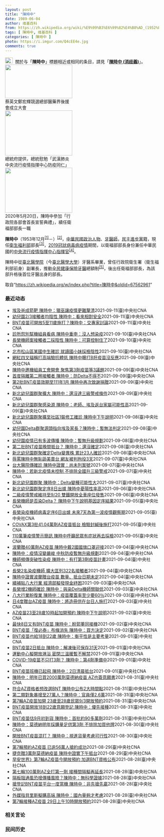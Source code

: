 ```yaml
---
layout: post
title: "陳時中"
date: 1989-06-04
author: 维基百科
from: https://zh.wikipedia.org/wiki/%E9%99%B3%E6%99%82%E4%B8%AD_(1952%E5%B9%B4)
tags: [ 陳時中, 维基百科 ]
categories: [ 陳時中 ]
photo: https://i.imgur.com/Q4cEE4e.jpg
comments: true
---
```

<div class="mw-parser-output"><div id="noteTA-54dafe5e" class="noteTA"><div class="noteTA-group"><div data-noteta-group-source="module" data-noteta-group="Medicine"></div></div></div>
<div role="note" class="hatnote navigation-not-searchable"><a href="/wiki/Wikipedia:%E6%B6%88%E6%AD%A7%E4%B9%89" title="Wikipedia:消歧义"><img alt="Disambig gray.svg" src="//upload.wikimedia.org/wikipedia/commons/thumb/5/5f/Disambig_gray.svg/25px-Disambig_gray.svg.png" decoding="async" width="25" height="19" srcset="//upload.wikimedia.org/wikipedia/commons/thumb/5/5f/Disambig_gray.svg/38px-Disambig_gray.svg.png 1.5x, //upload.wikimedia.org/wikipedia/commons/thumb/5/5f/Disambig_gray.svg/50px-Disambig_gray.svg.png 2x" data-file-width="220" data-file-height="168"></a><style data-mw-deduplicate="TemplateStyles:r67269465">.mw-parser-output .ifmobile>.mobile:nth-child(2n){display:none}</style><span class="ifmobile"><span class="nomobile">&nbsp;&nbsp;</span><span class="mobile"></span></span>關於与「<b>陳時中</b>」標題相近或相同的条目，請見「<b><a href="/wiki/%E9%99%B3%E6%99%82%E4%B8%AD_(%E6%B6%88%E6%AD%A7%E7%BE%A9)" class="mw-disambig" title="陳時中 (消歧義)">陳時中 (消歧義)</a></b>」。</div>

<div class="thumb tright"><div class="thumbinner" style="width:222px;"><a href="/wiki/File:%E9%84%AD%E5%AE%8F%E8%BC%9D%E8%88%87%E9%86%AB%E6%94%BF%E4%BA%BA%E5%A3%AB%E5%90%88%E7%85%A7.jpg" class="image"><img alt="" src="//upload.wikimedia.org/wikipedia/commons/thumb/e/e0/%E9%84%AD%E5%AE%8F%E8%BC%9D%E8%88%87%E9%86%AB%E6%94%BF%E4%BA%BA%E5%A3%AB%E5%90%88%E7%85%A7.jpg/220px-%E9%84%AD%E5%AE%8F%E8%BC%9D%E8%88%87%E9%86%AB%E6%94%BF%E4%BA%BA%E5%A3%AB%E5%90%88%E7%85%A7.jpg" decoding="async" width="220" height="110" class="thumbimage" srcset="//upload.wikimedia.org/wikipedia/commons/thumb/e/e0/%E9%84%AD%E5%AE%8F%E8%BC%9D%E8%88%87%E9%86%AB%E6%94%BF%E4%BA%BA%E5%A3%AB%E5%90%88%E7%85%A7.jpg/330px-%E9%84%AD%E5%AE%8F%E8%BC%9D%E8%88%87%E9%86%AB%E6%94%BF%E4%BA%BA%E5%A3%AB%E5%90%88%E7%85%A7.jpg 1.5x, //upload.wikimedia.org/wikipedia/commons/thumb/e/e0/%E9%84%AD%E5%AE%8F%E8%BC%9D%E8%88%87%E9%86%AB%E6%94%BF%E4%BA%BA%E5%A3%AB%E5%90%88%E7%85%A7.jpg/440px-%E9%84%AD%E5%AE%8F%E8%BC%9D%E8%88%87%E9%86%AB%E6%94%BF%E4%BA%BA%E5%A3%AB%E5%90%88%E7%85%A7.jpg 2x" data-file-width="4160" data-file-height="2080"></a>  <div class="thumbcaption"><div class="magnify"><a href="/wiki/File:%E9%84%AD%E5%AE%8F%E8%BC%9D%E8%88%87%E9%86%AB%E6%94%BF%E4%BA%BA%E5%A3%AB%E5%90%88%E7%85%A7.jpg" class="internal" title="放大"></a></div>蔡英文鄭宏輝競選總部醫藥界後援會成立大會</div></div></div>
<div class="thumb tright"><div class="thumbinner" style="width:222px;"><a href="/wiki/File:02.07_%E7%B8%BD%E7%B5%B1%E6%85%B0%E5%8B%89%E3%80%8C%E5%9A%B4%E9%87%8D%E7%89%B9%E6%AE%8A%E5%82%B3%E6%9F%93%E6%80%A7%E8%82%BA%E7%82%8E%E4%B8%AD%E5%A4%AE%E6%B5%81%E8%A1%8C%E7%96%AB%E6%83%85%E6%8C%87%E6%8F%AE%E4%B8%AD%E5%BF%83%E9%98%B2%E7%96%AB%E5%90%8C%E4%BB%81%E3%80%8D_(49500116692).jpg" class="image"><img alt="" src="//upload.wikimedia.org/wikipedia/commons/thumb/9/95/02.07_%E7%B8%BD%E7%B5%B1%E6%85%B0%E5%8B%89%E3%80%8C%E5%9A%B4%E9%87%8D%E7%89%B9%E6%AE%8A%E5%82%B3%E6%9F%93%E6%80%A7%E8%82%BA%E7%82%8E%E4%B8%AD%E5%A4%AE%E6%B5%81%E8%A1%8C%E7%96%AB%E6%83%85%E6%8C%87%E6%8F%AE%E4%B8%AD%E5%BF%83%E9%98%B2%E7%96%AB%E5%90%8C%E4%BB%81%E3%80%8D_%2849500116692%29.jpg/220px-02.07_%E7%B8%BD%E7%B5%B1%E6%85%B0%E5%8B%89%E3%80%8C%E5%9A%B4%E9%87%8D%E7%89%B9%E6%AE%8A%E5%82%B3%E6%9F%93%E6%80%A7%E8%82%BA%E7%82%8E%E4%B8%AD%E5%A4%AE%E6%B5%81%E8%A1%8C%E7%96%AB%E6%83%85%E6%8C%87%E6%8F%AE%E4%B8%AD%E5%BF%83%E9%98%B2%E7%96%AB%E5%90%8C%E4%BB%81%E3%80%8D_%2849500116692%29.jpg" decoding="async" width="220" height="147" class="thumbimage" srcset="//upload.wikimedia.org/wikipedia/commons/thumb/9/95/02.07_%E7%B8%BD%E7%B5%B1%E6%85%B0%E5%8B%89%E3%80%8C%E5%9A%B4%E9%87%8D%E7%89%B9%E6%AE%8A%E5%82%B3%E6%9F%93%E6%80%A7%E8%82%BA%E7%82%8E%E4%B8%AD%E5%A4%AE%E6%B5%81%E8%A1%8C%E7%96%AB%E6%83%85%E6%8C%87%E6%8F%AE%E4%B8%AD%E5%BF%83%E9%98%B2%E7%96%AB%E5%90%8C%E4%BB%81%E3%80%8D_%2849500116692%29.jpg/330px-02.07_%E7%B8%BD%E7%B5%B1%E6%85%B0%E5%8B%89%E3%80%8C%E5%9A%B4%E9%87%8D%E7%89%B9%E6%AE%8A%E5%82%B3%E6%9F%93%E6%80%A7%E8%82%BA%E7%82%8E%E4%B8%AD%E5%A4%AE%E6%B5%81%E8%A1%8C%E7%96%AB%E6%83%85%E6%8C%87%E6%8F%AE%E4%B8%AD%E5%BF%83%E9%98%B2%E7%96%AB%E5%90%8C%E4%BB%81%E3%80%8D_%2849500116692%29.jpg 1.5x, //upload.wikimedia.org/wikipedia/commons/thumb/9/95/02.07_%E7%B8%BD%E7%B5%B1%E6%85%B0%E5%8B%89%E3%80%8C%E5%9A%B4%E9%87%8D%E7%89%B9%E6%AE%8A%E5%82%B3%E6%9F%93%E6%80%A7%E8%82%BA%E7%82%8E%E4%B8%AD%E5%A4%AE%E6%B5%81%E8%A1%8C%E7%96%AB%E6%83%85%E6%8C%87%E6%8F%AE%E4%B8%AD%E5%BF%83%E9%98%B2%E7%96%AB%E5%90%8C%E4%BB%81%E3%80%8D_%2849500116692%29.jpg/440px-02.07_%E7%B8%BD%E7%B5%B1%E6%85%B0%E5%8B%89%E3%80%8C%E5%9A%B4%E9%87%8D%E7%89%B9%E6%AE%8A%E5%82%B3%E6%9F%93%E6%80%A7%E8%82%BA%E7%82%8E%E4%B8%AD%E5%A4%AE%E6%B5%81%E8%A1%8C%E7%96%AB%E6%83%85%E6%8C%87%E6%8F%AE%E4%B8%AD%E5%BF%83%E9%98%B2%E7%96%AB%E5%90%8C%E4%BB%81%E3%80%8D_%2849500116692%29.jpg 2x" data-file-width="2048" data-file-height="1365"></a>  <div class="thumbcaption"><div class="magnify"><a href="/wiki/File:02.07_%E7%B8%BD%E7%B5%B1%E6%85%B0%E5%8B%89%E3%80%8C%E5%9A%B4%E9%87%8D%E7%89%B9%E6%AE%8A%E5%82%B3%E6%9F%93%E6%80%A7%E8%82%BA%E7%82%8E%E4%B8%AD%E5%A4%AE%E6%B5%81%E8%A1%8C%E7%96%AB%E6%83%85%E6%8C%87%E6%8F%AE%E4%B8%AD%E5%BF%83%E9%98%B2%E7%96%AB%E5%90%8C%E4%BB%81%E3%80%8D_(49500116692).jpg" class="internal" title="放大"></a></div>總統府提供，總統慰勉「武漢肺炎中央流行疫情指揮中心防疫同仁」</div></div></div>
<div class="thumb tright"><div class="thumbinner" style="width:222px;"><a href="/wiki/File:05.20_%E7%B8%BD%E7%B5%B1%E4%B8%BB%E6%8C%81%E3%80%8C%E8%A1%8C%E6%94%BF%E9%99%A2%E5%89%AF%E9%99%A2%E9%95%B7%E6%9A%A8%E5%90%84%E9%83%A8%E6%9C%83%E9%A6%96%E9%95%B7%E5%AE%A3%E8%AA%93%E5%85%B8%E7%A6%AE%E3%80%8D-%E9%99%B3%E6%99%82%E4%B8%AD.jpg" class="image"><img alt="" src="//upload.wikimedia.org/wikipedia/commons/thumb/a/aa/05.20_%E7%B8%BD%E7%B5%B1%E4%B8%BB%E6%8C%81%E3%80%8C%E8%A1%8C%E6%94%BF%E9%99%A2%E5%89%AF%E9%99%A2%E9%95%B7%E6%9A%A8%E5%90%84%E9%83%A8%E6%9C%83%E9%A6%96%E9%95%B7%E5%AE%A3%E8%AA%93%E5%85%B8%E7%A6%AE%E3%80%8D-%E9%99%B3%E6%99%82%E4%B8%AD.jpg/220px-05.20_%E7%B8%BD%E7%B5%B1%E4%B8%BB%E6%8C%81%E3%80%8C%E8%A1%8C%E6%94%BF%E9%99%A2%E5%89%AF%E9%99%A2%E9%95%B7%E6%9A%A8%E5%90%84%E9%83%A8%E6%9C%83%E9%A6%96%E9%95%B7%E5%AE%A3%E8%AA%93%E5%85%B8%E7%A6%AE%E3%80%8D-%E9%99%B3%E6%99%82%E4%B8%AD.jpg" decoding="async" width="220" height="147" class="thumbimage" srcset="//upload.wikimedia.org/wikipedia/commons/thumb/a/aa/05.20_%E7%B8%BD%E7%B5%B1%E4%B8%BB%E6%8C%81%E3%80%8C%E8%A1%8C%E6%94%BF%E9%99%A2%E5%89%AF%E9%99%A2%E9%95%B7%E6%9A%A8%E5%90%84%E9%83%A8%E6%9C%83%E9%A6%96%E9%95%B7%E5%AE%A3%E8%AA%93%E5%85%B8%E7%A6%AE%E3%80%8D-%E9%99%B3%E6%99%82%E4%B8%AD.jpg/330px-05.20_%E7%B8%BD%E7%B5%B1%E4%B8%BB%E6%8C%81%E3%80%8C%E8%A1%8C%E6%94%BF%E9%99%A2%E5%89%AF%E9%99%A2%E9%95%B7%E6%9A%A8%E5%90%84%E9%83%A8%E6%9C%83%E9%A6%96%E9%95%B7%E5%AE%A3%E8%AA%93%E5%85%B8%E7%A6%AE%E3%80%8D-%E9%99%B3%E6%99%82%E4%B8%AD.jpg 1.5x, //upload.wikimedia.org/wikipedia/commons/thumb/a/aa/05.20_%E7%B8%BD%E7%B5%B1%E4%B8%BB%E6%8C%81%E3%80%8C%E8%A1%8C%E6%94%BF%E9%99%A2%E5%89%AF%E9%99%A2%E9%95%B7%E6%9A%A8%E5%90%84%E9%83%A8%E6%9C%83%E9%A6%96%E9%95%B7%E5%AE%A3%E8%AA%93%E5%85%B8%E7%A6%AE%E3%80%8D-%E9%99%B3%E6%99%82%E4%B8%AD.jpg/440px-05.20_%E7%B8%BD%E7%B5%B1%E4%B8%BB%E6%8C%81%E3%80%8C%E8%A1%8C%E6%94%BF%E9%99%A2%E5%89%AF%E9%99%A2%E9%95%B7%E6%9A%A8%E5%90%84%E9%83%A8%E6%9C%83%E9%A6%96%E9%95%B7%E5%AE%A3%E8%AA%93%E5%85%B8%E7%A6%AE%E3%80%8D-%E9%99%B3%E6%99%82%E4%B8%AD.jpg 2x" data-file-width="2508" data-file-height="1672"></a>  <div class="thumbcaption"><div class="magnify"><a href="/wiki/File:05.20_%E7%B8%BD%E7%B5%B1%E4%B8%BB%E6%8C%81%E3%80%8C%E8%A1%8C%E6%94%BF%E9%99%A2%E5%89%AF%E9%99%A2%E9%95%B7%E6%9A%A8%E5%90%84%E9%83%A8%E6%9C%83%E9%A6%96%E9%95%B7%E5%AE%A3%E8%AA%93%E5%85%B8%E7%A6%AE%E3%80%8D-%E9%99%B3%E6%99%82%E4%B8%AD.jpg" class="internal" title="放大"></a></div>2020年5月20日，陳時中參加「行政院各部會首長宣誓典禮」，續任衛福部部長一職</div></div></div>
<p><b>陳時中</b>（1953年12月<sup id="cite_ref-1" class="reference"><a href="#cite_note-1">[1]</a></sup><span class="useeditintro" title="Template:BLP editintro">－</span>）<sup id="cite_ref-2" class="reference"><a href="#cite_note-2">[2]</a></sup>，<a href="/wiki/%E4%B8%AD%E8%8F%AF%E6%B0%91%E5%9C%8B" title="中華民國">中華民國</a><a href="/wiki/%E6%94%BF%E6%B2%BB%E4%BA%BA%E7%89%A9" title="政治人物">政治人物</a>、<a href="/wiki/%E7%89%99%E9%86%AB%E5%B8%AB" class="mw-redirect" title="牙醫師">牙醫師</a>，<a href="/wiki/%E6%B0%91%E4%B8%BB%E9%80%B2%E6%AD%A5%E9%BB%A8" title="民主進步黨">民主進步黨</a>籍，現任<a href="/wiki/%E4%B8%AD%E8%8F%AF%E6%B0%91%E5%9C%8B%E8%A1%9B%E7%94%9F%E7%A6%8F%E5%88%A9%E9%83%A8" title="中華民國衛生福利部">衛生福利部</a>部長<sup id="cite_ref-3" class="reference"><a href="#cite_note-3">[3]</a></sup>，<a href="/wiki/2019%E5%86%A0%E7%8B%80%E7%97%85%E6%AF%92%E7%97%85%E8%87%BA%E7%81%A3%E7%96%AB%E6%83%85" title="2019冠狀病毒病臺灣疫情">2019冠狀病毒病疫情</a>期間，以衛福部部長身份兼任中華民國的<a href="/wiki/%E5%9C%8B%E5%AE%B6%E8%A1%9B%E7%94%9F%E6%8C%87%E6%8F%AE%E4%B8%AD%E5%BF%83%E4%B8%AD%E5%A4%AE%E6%B5%81%E8%A1%8C%E7%96%AB%E6%83%85%E6%8C%87%E6%8F%AE%E4%B8%AD%E5%BF%83" title="國家衛生指揮中心中央流行疫情指揮中心">中央流行疫情指揮中心</a><a href="/wiki/%E6%8C%87%E6%8F%AE%E5%AE%98" title="指揮官">指揮官</a><sup id="cite_ref-4" class="reference"><a href="#cite_note-4">[4]</a></sup>。
</p><p>陳時中從<a href="/wiki/%E8%87%BA%E5%8C%97%E9%86%AB%E5%AD%B8%E9%99%A2" class="mw-redirect" title="臺北醫學院">臺北醫學院</a>（今<a href="/wiki/%E8%87%BA%E5%8C%97%E9%86%AB%E5%AD%B8%E5%A4%A7%E5%AD%B8" title="臺北醫學大學">臺北醫學大學</a>）牙醫系畢業，曾任行政院衛生署（衛生福利部前身）副署長，推動<a href="/wiki/%E5%85%A8%E6%B0%91%E5%81%A5%E5%BA%B7%E4%BF%9D%E9%9A%AA" title="全民健康保險">全民健康保險</a><a href="/wiki/%E7%89%99%E9%86%AB" title="牙醫">牙醫</a>總額制<sup id="cite_ref-5" class="reference"><a href="#cite_note-5">[5]</a></sup>，後出任衛福部部長，為該部升格後首位牙醫出身的部長。
</p>
</div><noscript><img src="//zh.wikipedia.org/wiki/Special:CentralAutoLogin/start?type=1x1" alt="" title="" width="1" height="1" style="border: none; position: absolute;"></noscript>
<div class="printfooter">取自“<a dir="ltr" href="https://zh.wikipedia.org/w/index.php?title=陳時中&amp;oldid=67562961">https://zh.wikipedia.org/w/index.php?title=陳時中&amp;oldid=67562961</a>”</div><div id="recent-news"><h3>最近动态</h3><ul><li><a href="https://nodebe4.github.io/waimei/2021-09-11/%E5%9F%83%E5%8F%8A%E7%88%B8%E6%88%90%E7%AE%AD%E9%9D%B6-%E9%99%B3%E6%99%82%E4%B8%AD-%E7%8D%B5%E5%B7%AB%E8%AE%93%E7%96%AB%E6%83%85%E6%9B%B4%E9%9B%A3%E9%87%90%E6%B8%85" title="埃及爸成箭靶 陳時中：獵巫讓疫情更難釐清—— （中央社記者陳婕翎、張茗喧台北11日電）新北幼兒園群聚延燒，埃及爸被外界質疑為感染源成箭靶，其妻子出面抗議是欲加之罪、何患無辭，指揮中心指揮官陳時中...">埃及爸成箭靶  陳時中：獵巫讓疫情更難釐清</a><time>2021-09-11</time><a class="tag">(臺)中央社CNA</a></li>
<li><a href="https://nodebe4.github.io/waimei/2021-09-11/%E5%B9%BC%E5%85%92%E5%9C%922-3%E6%8E%A5%E8%A7%B8%E8%80%85%E5%9D%87%E9%99%B0%E6%80%A7-%E9%99%B3%E6%99%82%E4%B8%AD-%E7%9C%8B%E4%BE%86%E7%9B%B8%E5%B0%8D%E5%AE%89%E5%85%A8" title="幼兒園2/3接觸者均陰性 陳時中：看來相對安全—— （中央社記者張茗喧、陳婕翎台北11日電）國內發生COVID-19本土疫情，指揮中心指揮官陳時中今天表示，目前長榮、桃園疫情都告一段落，北市國中...">幼兒園2/3接觸者均陰性 陳時中：看來相對安全</a><time>2021-09-11</time><a class="tag">(臺)中央社CNA</a></li>
<li><a href="https://nodebe4.github.io/waimei/2021-09-11/BNT%E7%96%AB%E8%8B%97%E5%8F%AF%E9%96%8B%E6%94%BE5%E8%87%B311%E6%AD%B2%E6%96%BD%E6%89%93-%E9%99%B3%E6%99%82%E4%B8%AD-%E4%BA%A4%E5%B0%88%E5%AE%B6%E8%A8%8E%E8%AB%96" title="BNT疫苗可開放5至11歲施打？陳時中：交專家討論—— BNT疫苗傳好消息，美國可望最快10月底獲授權開放5至11歲兒童施打，疫情指揮中心指揮官陳時中11日表示，此議題將交專家討論。（圖取自Pi...">BNT疫苗可開放5至11歲施打？陳時中：交專家討論</a><time>2021-09-11</time><a class="tag">(臺)中央社CNA</a></li>
<li><a href="https://nodebe4.github.io/waimei/2021-09-10/%E8%A8%BA%E6%89%80%E6%80%A8%E5%88%A5%E5%B9%AB%E6%A9%9F%E7%B5%84%E5%93%A1%E7%9C%8B%E7%97%85-%E9%99%B3%E6%99%82%E4%B8%AD%E9%87%8D%E7%94%B3-%E6%B2%92%E4%BA%BA%E6%83%B3%E6%9F%93%E7%96%AB" title="診所怨別幫機組員看病 陳時中重申：沒人想染疫—— （中央社記者張茗喧、陳婕翎台北10日電）有診所不滿替染疫機師看病後被要求停診，呼籲其他診所別幫機組員看病。指揮中心指揮官陳時中今天直言，這是不對...">診所怨別幫機組員看病 陳時中重申：沒人想染疫</a><time>2021-09-10</time><a class="tag">(臺)中央社CNA</a></li>
<li><a href="https://nodebe4.github.io/waimei/2021-09-10/%E9%95%B7%E6%A6%AE%E6%A9%9F%E5%B8%AB%E6%A1%88%E6%8E%A5%E8%A7%B8%E8%80%85%E4%BA%8C%E6%8E%A1%E9%99%B0%E6%80%A7-%E9%99%B3%E6%99%82%E4%B8%AD-%E5%8F%AF%E7%AE%97%E6%8E%A7%E5%88%B6%E4%BD%8F%E4%BA%86" title="長榮機師案接觸者二採陰性 陳時中：可算控制住了—— 長榮機師COVID-19群聚案，確認感染最早在印度發現的Delta變異株，2名長榮機師（案16119、16120）的197名密切接觸者第二次採...">長榮機師案接觸者二採陰性 陳時中：可算控制住了</a><time>2021-09-10</time><a class="tag">(臺)中央社CNA</a></li>
<li><a href="https://nodebe4.github.io/waimei/2021-09-10/%E5%8C%97%E5%B8%82%E6%9D%BE%E5%B1%B1%E5%8D%80%E6%9F%90%E5%9C%8B%E4%B8%AD%E7%94%9F%E7%A2%BA%E8%A8%BA-%E5%B0%B1%E8%AE%80%E5%9C%8B%E5%B0%8F%E5%A6%B9%E6%8E%A1%E6%AA%A2%E9%99%B0%E6%80%A7" title="北市松山區某國中生確診 就讀國小妹採檢陰性—— （中央社記者陳婕翎、張茗喧台北10日電）台北市松山區某國民中學生確診COVID-19（2019冠狀病毒疾病），中央流行疫情指揮中心指揮官陳時中今天...">北市松山區某國中生確診 就讀國小妹採檢陰性</a><time>2021-09-10</time><a class="tag">(臺)中央社CNA</a></li>
<li><a href="https://nodebe4.github.io/waimei/2021-09-09/%E7%B6%B2%E7%B4%85%E5%9B%9B%E5%8F%89%E8%B2%93%E7%A8%B1%E6%89%93%E9%AB%98%E7%AB%AF%E9%A9%97%E6%8A%97%E9%AB%94%E4%BD%8E-%E9%99%B3%E6%99%82%E4%B8%AD%E6%9B%9D%E6%89%93B%E8%82%9D%E7%96%AB%E8%8B%97%E6%B2%92%E5%8F%8D%E6%87%89" title="網紅四叉貓稱打高端驗抗體低 陳時中曝打B肝疫苗沒反應—— （中央社記者張茗喧、余曉涵台北9日電）網紅「四叉貓」自稱接種1劑高端疫苗後去驗抗體，但數值偏低。指揮中心指揮官陳時中今天表示，每個人打疫...">網紅四叉貓稱打高端驗抗體低 陳時中曝打B肝疫苗沒反應</a><time>2021-09-09</time><a class="tag">(臺)中央社CNA</a></li>
<li><a href="https://nodebe4.github.io/waimei/2021-09-09/%E9%99%B3%E6%99%82%E4%B8%AD%E9%82%80%E6%A9%9F%E7%B5%84%E5%93%A1%E5%B7%A5%E6%9C%83%E9%96%8B%E6%9C%83-%E8%81%9A%E7%84%A6%E7%AC%AC3%E5%8A%91%E7%96%AB%E8%8B%97%E7%AD%893%E8%AD%B0%E9%A1%8C" title="陳時中邀機組員工會開會 聚焦第3劑疫苗等3議題—— 指揮中心9日邀集機組員工會開會，會後宣布將宣導醫療人員不可無故拒絕機組員就醫、規劃優先接種第3劑疫苗並補助採購防護裝備。圖為機組員登機查驗手續...">陳時中邀機組員工會開會  聚焦第3劑疫苗等3議題</a><time>2021-09-09</time><a class="tag">(臺)中央社CNA</a></li>
<li><a href="https://nodebe4.github.io/waimei/2021-09-09/%E9%A6%96%E5%BA%A6%E9%9A%94%E9%9B%A2%E7%AC%AC%E4%BA%8C%E5%9C%88%E6%8E%A5%E8%A7%B8%E8%80%85-%E9%99%B3%E6%99%82%E4%B8%AD-%E9%98%B2Delta%E4%B8%8D%E5%BE%97%E4%B8%8D" title="首度隔離第二圈接觸者 陳時中：防Delta不得不—— （中央社記者張茗喧、余曉涵台北9日電）新北幼兒園群聚疫情延燒，指揮中心首度將「接觸者的接觸者」都隔離起來，指揮官陳時中今天坦言，這樣做社會成...">首度隔離第二圈接觸者 陳時中：防Delta不得不</a><time>2021-09-09</time><a class="tag">(臺)中央社CNA</a></li>
<li><a href="https://nodebe4.github.io/waimei/2021-09-09/%E7%AC%AC2%E6%89%B9BNT%E7%96%AB%E8%8B%97%E6%95%88%E6%9C%9F%E8%87%B3111%E5%B9%B41%E6%9C%88-%E9%99%B3%E6%99%82%E4%B8%AD%E5%86%8D%E6%AC%A1%E8%87%B4%E8%AC%9D%E6%8D%90%E8%B4%88" title="第2批BNT疫苗效期至111年1月 陳時中再次致謝捐贈—— 第2批約91萬劑BNT疫苗9日上午運抵桃園國際機場，在貨艙進行消毒、靜置10分鐘作業後，由地勤人員將放置於前貨艙的3盤疫苗盤卸下完成通...">第2批BNT疫苗效期至111年1月 陳時中再次致謝捐贈</a><time>2021-09-09</time><a class="tag">(臺)中央社CNA</a></li>
<li><a href="https://nodebe4.github.io/waimei/2021-09-09/%E6%96%B0%E5%8C%97%E5%B9%BC%E5%85%92%E5%9C%92%E7%BE%A4%E8%81%9A%E6%93%B4%E5%A4%A7-%E9%99%B3%E6%99%82%E4%B8%AD-%E9%82%84%E6%B2%92%E9%81%94%E4%B8%89%E7%B4%9A%E8%AD%A6%E6%88%92%E6%A2%9D%E4%BB%B6" title="新北幼兒園群聚擴大 陳時中：還沒達三級警戒條件—— 疫情指揮中心指揮官陳時中9日表示，新北疫情雖然還在發展，但沒出現連續大量病例，還沒到達升至三級警戒條件。（指揮中心提供） （中央社記者張茗喧、...">新北幼兒園群聚擴大 陳時中：還沒達三級警戒條件</a><time>2021-09-09</time><a class="tag">(臺)中央社CNA</a></li>
<li><a href="https://nodebe4.github.io/waimei/2021-09-09/%E6%96%B0%E5%8C%97%E5%B9%BC%E5%85%92%E5%9C%92%E7%BE%A4%E8%81%9A%E6%84%9F%E6%9F%93%E6%BA%90-%E9%99%B3%E6%99%82%E4%B8%AD-%E8%80%81%E5%B8%AB-%E5%9F%83%E5%8F%8A%E8%BF%94%E5%8F%B0%E5%AE%B6%E5%B1%AC%E5%8F%AF%E8%83%BD%E6%80%A7%E9%AB%98" title="新北幼兒園群聚感染源 陳時中：老師、埃及返台家屬可能性高—— 新北幼兒園相關群聚感染再擴大，至今累計27例確診。新北市政府9日上午再派環保局清潔人員前往板橋某社區進行消毒作業。中央社記者王騰毅攝...">新北幼兒園群聚感染源 陳時中：老師、埃及返台家屬可能性高</a><time>2021-09-09</time><a class="tag">(臺)中央社CNA</a></li>
<li><a href="https://nodebe4.github.io/waimei/2021-09-08/%E6%96%B0%E5%8C%97%E5%B9%BC%E5%85%92%E5%9C%92%E7%BE%A4%E8%81%9A%E6%93%B4%E8%87%B3%E7%A4%BE%E5%8D%801%E8%A3%9D%E4%BF%AE%E5%B7%A5%E7%A2%BA%E8%A8%BA-%E9%99%B3%E6%99%82%E4%B8%AD%E4%B8%8B%E5%8D%88%E8%AA%AA%E6%98%8E" title="新北幼兒園群聚擴至社區1裝修工確診 陳時中下午說明—— （中央社記者江慧珺台北9日電）新北市某幼兒園Delta群聚疫情擴散至某社區，新北市府安排同社區住戶集中檢疫，今早又宣布1名社區裝修工人確診...">新北幼兒園群聚擴至社區1裝修工確診 陳時中下午說明</a><time>2021-09-08</time><a class="tag">(臺)中央社CNA</a></li>
<li><a href="https://nodebe4.github.io/waimei/2021-09-08/%E5%B9%BC%E5%85%92%E5%9C%92Delta%E7%BE%A4%E8%81%9A%E6%BA%90%E9%A0%AD%E6%8C%87%E5%90%91%E5%9F%83%E5%8F%8A%E5%AE%B6%E9%95%B7-%E9%99%B3%E6%99%82%E4%B8%AD-%E6%9A%AB%E7%84%A1%E6%B3%95%E5%88%A4%E5%AE%9A" title="幼兒園Delta群聚源頭指向埃及家長？陳時中：暫無法判定—— 外界將新北幼兒園群聚案的感染源指向8月初入境的埃及籍爸爸，指揮中心指揮官陳時中8日表示，暫時無法判定。（指揮中心提供） （中央社記者...">幼兒園Delta群聚源頭指向埃及家長？陳時中：暫無法判定</a><time>2021-09-08</time><a class="tag">(臺)中央社CNA</a></li>
<li><a href="https://nodebe4.github.io/waimei/2021-09-08/%E5%B9%BC%E5%85%92%E5%9C%92%E7%96%AB%E6%83%85%E5%B7%B2%E6%9C%89%E5%A4%9A%E6%B3%A2%E5%82%B3%E6%92%AD-%E9%99%B3%E6%99%82%E4%B8%AD-%E6%9A%AB%E7%84%A1%E5%8D%87%E7%B4%9A%E8%A6%8F%E5%8A%83" title="幼兒園疫情已有多波傳播 陳時中：暫無升級規劃—— （中央社記者張茗喧、江慧珺台北8日電）新北幼兒園群聚疫情擴大，且幼兒園疫情恐怕已經歷不只一波傳播，不過指揮官陳時中表示，未來若這波疫情無法控制或...">幼兒園疫情已有多波傳播 陳時中：暫無升級規劃</a><time>2021-09-08</time><a class="tag">(臺)中央社CNA</a></li>
<li><a href="https://nodebe4.github.io/waimei/2021-09-08/%E7%AC%AC%E4%BA%8C%E6%89%B9BNT%E7%96%AB%E8%8B%97%E6%99%9A%E9%96%93%E6%8A%B5%E5%8F%B0-%E9%99%B3%E6%99%82%E4%B8%AD-%E9%82%84%E6%B2%92%E7%A2%BA%E5%AE%9A" title="第二批BNT疫苗晚間抵台？ 陳時中：還沒確定—— 外傳今晚還有批BNT疫苗將抵台，指揮官陳時中8日表示，抵台時間「還沒那麼確定」。（圖取自Pixabay圖庫） （中央社記者張茗喧、江慧珺台北8日...">第二批BNT疫苗晚間抵台？ 陳時中：還沒確定</a><time>2021-09-08</time><a class="tag">(臺)中央社CNA</a></li>
<li><a href="https://nodebe4.github.io/waimei/2021-09-08/%E6%96%B0%E5%8C%97%E5%B9%BC%E5%85%92%E5%9C%92%E7%BE%A4%E8%81%9A%E7%A2%BA%E5%AE%9ADelta%E8%AE%8A%E7%95%B0%E6%A0%AA-%E7%B4%AF%E8%A8%8823%E4%BA%BA%E7%A2%BA%E8%A8%BA" title="新北幼兒園群聚確定Delta變異株 累計23人確診—— 指揮官陳時中8日表示，新北市幼兒園群聚案累計23人確診。（指揮中心提供） （中央社記者張茗喧、江慧珺台北8日電）指揮中心指揮官陳時中今天表...">新北幼兒園群聚確定Delta變異株 累計23人確診</a><time>2021-09-08</time><a class="tag">(臺)中央社CNA</a></li>
<li><a href="https://nodebe4.github.io/waimei/2021-09-07/%E8%BE%B1%E7%BD%B5%E9%99%B3%E6%99%82%E4%B8%AD%E7%84%A1%E6%81%A5%E8%88%94%E7%BE%8E%E8%B3%A3%E5%8F%B0-%E7%B6%B2%E5%8F%8B%E8%A2%AB%E5%88%A4%E6%8B%98%E5%BD%B93%E5%A4%A9" title="辱罵陳時中無恥舔美賣台 網友被判拘役3天—— （中央社記者劉世怡台北8日電）賴姓男子涉在網路貼文指「阿中部長隱瞞疫情，無恥舔美賣台」，衛福部長陳時中提告後，北檢起訴賴男。台北地院今天判賴男拘役3...">辱罵陳時中無恥舔美賣台 網友被判拘役3天</a><time>2021-09-07</time><a class="tag">(臺)中央社CNA</a></li>
<li><a href="https://nodebe4.github.io/waimei/2021-09-07/%E5%8F%B0%E5%A4%A7%E9%86%AB%E9%99%A2%E5%82%B3%E7%A2%BA%E8%A8%BA-%E9%99%B3%E6%99%82%E4%B8%AD%E8%AD%89%E5%AF%A6-%E5%B0%9A%E6%9C%AA%E5%88%97%E6%A1%88%E8%99%9F" title="台大醫院傳確診 陳時中證實：尚未列案號—— 指揮中心指揮官陳時中7日證實，台大醫院有1例疑似個案，但尚未列確診案號。（中央社檔案照片） （中央社記者江慧珺、陳婕翎台北7日電）COVID-19疫情...">台大醫院傳確診 陳時中證實：尚未列案號</a><time>2021-09-07</time><a class="tag">(臺)中央社CNA</a></li>
<li><a href="https://nodebe4.github.io/waimei/2021-09-07/%E9%99%B3%E6%99%82%E4%B8%AD-%E8%8B%A5%E6%96%B0%E5%8C%97%E7%96%AB%E6%83%85%E6%9C%AA%E6%8E%A7%E5%88%B6-%E4%B8%8D%E6%8E%92%E9%99%A4%E5%85%A8%E5%9C%8B%E5%8D%87%E4%B8%89%E7%B4%9A%E8%AD%A6%E6%88%92" title="陳時中：若新北疫情未控制 不排除全國升三級警戒—— 新北市某幼兒園COVID-19群聚案染疫人數已達15人，匡列411人，362人列居家隔離、49人自主健康管理。中央社記者張皓安攝 110年9月...">陳時中：若新北疫情未控制 不排除全國升三級警戒</a><time>2021-09-07</time><a class="tag">(臺)中央社CNA</a></li>
<li><a href="https://nodebe4.github.io/waimei/2021-09-07/%E6%96%B0%E5%8C%97%E5%B9%BC%E5%85%92%E5%9C%92%E7%BE%A4%E8%81%9A-%E9%99%B3%E6%99%82%E4%B8%AD-Delta%E8%AE%8A%E7%A8%AE%E5%8F%AF%E8%83%BD%E6%80%A7%E5%A4%A7" title="新北幼兒園群聚 陳時中：Delta變種可能性大—— 新北市幼兒園群聚案，截至7日累積15名相關確診者，指揮中心指揮官陳時中說，病毒基因定序指向Delta變種可能性大。中央社記者張皓安攝 110年...">新北幼兒園群聚 陳時中：Delta變種可能性大</a><time>2021-09-07</time><a class="tag">(臺)中央社CNA</a></li>
<li><a href="https://nodebe4.github.io/waimei/2021-09-06/%E6%96%B0%E5%8C%97%E5%B9%BC%E5%85%92%E5%9C%92%E7%BE%A4%E8%81%9A%E5%AE%9A%E5%BA%8F8%E6%97%A5%E5%87%BA%E7%88%90-%E9%99%B3%E6%99%82%E4%B8%AD%E6%86%82%E9%99%BD%E6%80%A7%E7%8E%87%E9%AB%98" title="新北幼兒園群聚定序8日出爐 陳時中憂陽性率高—— （中央社記者陳婕翎、江慧珺台北6日電）新北市幼兒園發生群聚感染COVID-19，累計10人確診。指揮中心預估基因定序8日出爐，指揮官陳時中今天說...">新北幼兒園群聚定序8日出爐  陳時中憂陽性率高</a><time>2021-09-06</time><a class="tag">(臺)中央社CNA</a></li>
<li><a href="https://nodebe4.github.io/waimei/2021-09-06/%E4%BA%8C%E7%B4%9A%E7%96%AB%E6%83%85%E8%AD%A6%E6%88%92%E7%B6%AD%E6%8C%81%E8%87%B39-20-%E9%9B%99%E9%90%B5%E9%96%8B%E6%94%BE%E5%85%A8%E8%BB%8A%E5%BA%A7%E4%BD%8D%E7%99%BC%E5%94%AE" title="二級疫情警戒維持至9/20 雙鐵開放全車座位發售—— 9月7日至20日維持疫情二級警戒，指揮官陳時中表示，台鐵及高鐵對號列車開放全車座位發售。（中央社檔案照片） （中央社記者陳婕翎、江慧珺台北6...">二級疫情警戒維持至9/20 雙鐵開放全車座位發售</a><time>2021-09-06</time><a class="tag">(臺)中央社CNA</a></li>
<li><a href="https://nodebe4.github.io/waimei/2021-09-05/%E9%95%B7%E6%A6%AE%E6%A9%9F%E5%B8%AB%E6%98%AF%E5%90%A6%E6%9F%93Delta-%E9%99%B3%E6%99%82%E4%B8%AD%E4%B8%8B%E5%8D%88%E8%AA%AA%E6%98%8E%E5%9F%BA%E5%9B%A0%E5%AE%9A%E5%BA%8F%E7%B5%90%E6%9E%9C" title="長榮機師是否染Delta？ 陳時中下午說明基因定序結果—— 長榮航空機師是否感染Delta變種病毒，基因定序預計6日出爐，疫情指揮中心指揮官陳時中（圖）下午2時將開記者會說明。（指揮中心提供） ...">長榮機師是否染Delta？ 陳時中下午說明基因定序結果</a><time>2021-09-05</time><a class="tag">(臺)中央社CNA</a></li>
<li><a href="https://nodebe4.github.io/waimei/2021-09-05/%E9%95%B7%E6%A6%AE%E6%9F%93%E7%96%AB%E6%A9%9F%E5%B8%AB%E7%97%85%E6%AF%92%E5%AE%9A%E5%BA%8F6%E6%97%A5%E5%87%BA%E7%88%90-%E6%9C%AA%E4%BE%867%E5%A4%A9%E7%82%BA%E7%AC%AC%E4%B8%80%E6%B3%A2%E7%96%AB%E6%83%85%E8%A7%80%E5%AF%9F%E6%9C%9F" title="長榮染疫機師病毒定序6日出爐 未來7天為第一波疫情觀察期—— 長榮機師是否感染Delta變種病毒，基因定序6日出爐。指揮中心指揮官陳時中表示，未來7天是第一波疫情觀察期。（示意圖／圖取自Pixa...">長榮染疫機師病毒定序6日出爐 未來7天為第一波疫情觀察期</a><time>2021-09-05</time><a class="tag">(臺)中央社CNA</a></li>
<li><a href="https://nodebe4.github.io/waimei/2021-09-05/COVAX%E7%AC%AC3%E6%89%B941.04%E8%90%AC%E5%8A%91AZ%E7%96%AB%E8%8B%97%E6%8A%B5%E5%8F%B0-%E6%AA%A2%E9%A9%97%E5%B0%81%E7%B7%98%E5%BE%8C%E6%96%BD%E6%89%93" title="COVAX第3批41.04萬劑AZ疫苗抵台 檢驗封緘後施打—— 台灣透過COVAX獲配的第3批AZ疫苗41.04萬劑5日抵台，中央流行疫情指揮中心指揮官陳時中說，待完成通關程序後，將直接運送至指...">COVAX第3批41.04萬劑AZ疫苗抵台 檢驗封緘後施打</a><time>2021-09-05</time><a class="tag">(臺)中央社CNA</a></li>
<li><a href="https://nodebe4.github.io/waimei/2021-09-05/110%E8%90%AC%E7%AD%86%E7%96%AB%E6%83%85%E8%AD%A6%E7%A4%BA%E7%B0%A1%E8%A8%8A-%E9%99%B3%E6%99%82%E4%B8%AD%E5%91%BC%E7%B1%B2%E6%B0%91%E7%9C%BE%E6%9C%89%E7%97%87%E7%8B%80%E5%86%8D%E5%8E%BB%E6%8E%A1%E6%AA%A2" title="110萬筆疫情警示簡訊 陳時中呼籲民眾有症狀再去採檢—— 因應長榮機師染疫案，指揮中心發送110萬則警示簡訊，指揮官陳時中5日強調，有症狀、有可能性再去採檢。（示意圖／圖取自Pixabay圖庫）...">110萬筆疫情警示簡訊 陳時中呼籲民眾有症狀再去採檢</a><time>2021-09-05</time><a class="tag">(臺)中央社CNA</a></li>
<li><a href="https://nodebe4.github.io/waimei/2021-09-04/%E6%B3%A2%E8%98%AD%E8%B4%8840%E8%90%AC%E5%8A%91AZ%E7%96%AB%E8%8B%97-%E9%99%B3%E6%99%82%E4%B8%AD%E6%88%B42%E5%9C%8B%E5%9C%8B%E6%97%97%E5%8F%A3%E7%BD%A9%E8%BF%8E%E6%8E%A5" title="波蘭贈40萬劑AZ疫苗 陳時中戴2國國旗口罩迎接—— 波蘭政府贈送台灣40萬劑AZ疫苗5日抵台，外交部歐洲司司長陳立國（左起）、外交部次長曾厚仁、波蘭台北辦事處代理處長李波、衛福部長陳時中與疾管...">波蘭贈40萬劑AZ疫苗 陳時中戴2國國旗口罩迎接</a><time>2021-09-04</time><a class="tag">(臺)中央社CNA</a></li>
<li><a href="https://nodebe4.github.io/waimei/2021-09-04/%E9%99%B3%E6%99%82%E4%B8%AD-%E7%96%AB%E6%83%85%E6%B2%92%E8%AE%8A%E5%9A%B4%E5%B3%BB-%E4%B8%AD%E7%A7%8B%E9%98%B2%E7%96%AB%E6%9A%AB%E7%84%A1%E5%8D%87%E7%B4%9A%E8%A6%8F%E5%8A%83" title="陳時中：疫情沒變嚴峻 中秋防疫暫無升級規劃—— 長榮爆發機師群聚疫情，指揮中心指揮官陳時中4日表示，就這幾天採檢結果來看，國內疫情並沒有變嚴峻，暫無加嚴、升級規劃。圖為餐廳以透明隔板劃設座位間隔...">陳時中：疫情沒變嚴峻 中秋防疫暫無升級規劃</a><time>2021-09-04</time><a class="tag">(臺)中央社CNA</a></li>
<li><a href="https://nodebe4.github.io/waimei/2021-09-04/%E6%A9%9F%E5%B8%AB%E9%A0%BB%E5%82%B3%E7%AA%81%E7%A0%B4%E6%80%A7%E6%9F%93%E7%96%AB-%E9%99%B3%E6%99%82%E4%B8%AD-%E6%9C%89%E6%89%93%E7%AC%AC3%E5%8A%91%E7%96%AB%E8%8B%97%E8%A8%88%E7%95%AB" title="機師頻傳突破性染疫 陳時中：有打第3劑疫苗計畫—— 國內有3名完整施打2劑疫苗且施打滿14天的機師仍確診，疫情指揮中心指揮官陳時中4日坦言，有替高風險人員施打第3劑疫苗的計畫。圖為機組員登機查驗...">機師頻傳突破性染疫 陳時中：有打第3劑疫苗計畫</a><time>2021-09-04</time><a class="tag">(臺)中央社CNA</a></li>
<li><a href="https://nodebe4.github.io/waimei/2021-09-04/%E9%95%B7%E6%A6%AE2%E5%90%8D%E6%9F%93%E7%96%AB%E6%A9%9F%E5%B8%AB-%E6%93%B4%E5%A4%A7%E5%8C%A1%E5%88%97322%E5%90%8D%E6%8E%A5%E8%A7%B8%E8%80%85" title="長榮2名染疫機師 擴大匡列322名接觸者—— （中央社記者陳婕翎、張茗喧台北4日電）長榮2名貨機機師確診COVID-19，指揮中心擴大匡列322名接觸者，指揮官陳時中今天表示，目前採檢188人，...">長榮2名染疫機師  擴大匡列322名接觸者</a><time>2021-09-04</time><a class="tag">(臺)中央社CNA</a></li>
<li><a href="https://nodebe4.github.io/waimei/2021-09-04/%E9%99%B3%E6%99%82%E4%B8%AD%E8%AD%89%E5%AF%A6%E6%B3%A2%E8%98%AD%E8%B4%88%E5%8F%B0%E7%96%AB%E8%8B%97-%E6%95%B8%E9%87%8F-%E6%8A%B5%E5%8F%B0%E6%97%A5%E6%9C%9F%E6%9C%AA%E5%AE%9A" title="陳時中證實波蘭贈台疫苗 數量、抵台日期未定—— 傳出波蘭贈送台灣40萬劑AZ疫苗，預計4日上午抵台；對此，指揮中心指揮官陳時中僅表示，「有這件事情」。圖為民眾施打疫苗。（中央社檔案照片） （中央...">陳時中證實波蘭贈台疫苗 數量、抵台日期未定</a><time>2021-09-04</time><a class="tag">(臺)中央社CNA</a></li>
<li><a href="https://nodebe4.github.io/waimei/2021-09-03/%E7%BA%8C%E8%A3%9C%E8%B2%BC%E5%85%AB%E5%A4%A7%E8%A1%8C%E6%A5%AD-%E7%B6%93%E6%BF%9F%E9%83%A8%E6%93%AC%E7%99%BC%E7%8F%BE%E9%87%91%E7%B4%93%E5%9B%B0" title="續補貼八大行業 經濟部擬發現金紓困—— （中央社記者梁珮綺台北3日電）中央流行疫情指揮中心指揮官陳時中今天說，疫苗覆蓋率至少要達60%才會加快開放八大行業腳步；經濟部說明，將持續紓困，擬以員工人...">續補貼八大行業  經濟部擬發現金紓困</a><time>2021-09-03</time><a class="tag">(臺)中央社CNA</a></li>
<li><a href="https://nodebe4.github.io/waimei/2021-09-03/%E9%95%B7%E6%A6%AE%E5%A2%9E2%E6%A9%9F%E5%B8%AB%E7%A2%BA%E8%A8%BA-%E9%99%B3%E6%99%82%E4%B8%AD-%E8%88%87%E6%9F%93Delta%E6%A9%9F%E5%B8%AB%E9%97%9C%E8%81%AF%E4%BD%8E" title="長榮增2機師確診 陳時中：與染Delta機師關聯低—— （中央社記者陳婕翎、張茗喧台北3日電）國內今天新增2名長榮機師染疫，外界擔憂日前公布感染Delta變異株的機師（案16066）為感染源。指...">長榮增2機師確診  陳時中：與染Delta機師關聯低</a><time>2021-09-03</time><a class="tag">(臺)中央社CNA</a></li>
<li><a href="https://nodebe4.github.io/waimei/2021-09-03/%E5%85%AB%E5%A4%A7%E8%A1%8C%E6%A5%AD%E7%9B%BC%E5%BE%A9%E6%A5%AD-%E9%99%B3%E6%99%82%E4%B8%AD-%E7%96%AB%E8%8B%97%E8%A6%86%E8%93%8B%E7%8E%87%E8%87%B3%E5%B0%91%E8%A6%8160" title="八大行業盼復業 陳時中：疫苗覆蓋率至少要60％—— 八大行業業者盼復業，疫情指揮官陳時中3日表示，疫苗覆蓋率至少要達60％才會加快開放腳步。（中央社檔案照片） （中央社記者蘇木春、張茗喧台中3日...">八大行業盼復業 陳時中：疫苗覆蓋率至少要60％</a><time>2021-09-03</time><a class="tag">(臺)中央社CNA</a></li>
<li><a href="https://nodebe4.github.io/waimei/2021-09-03/%E6%97%A54%E5%BA%A6%E8%B4%88%E5%8F%B0AZ%E7%96%AB%E8%8B%97-%E9%99%B3%E6%99%82%E4%B8%AD-%E5%B0%87%E9%80%A0%E5%86%8A%E4%BE%9B%E5%9C%A8%E5%8F%B0%E6%97%A5%E4%BA%BA%E6%96%BD%E6%89%93" title="日4度贈台AZ疫苗 陳時中：將造冊供在台日人施打—— 日本將第4度贈台AZ疫苗，指揮中心表示將提供給在台日人施打。（中央社檔案照片） （中央社記者陳婕翎、張茗喧台北3日電）日本將第4度贈與台灣A...">日4度贈台AZ疫苗 陳時中：將造冊供在台日人施打</a><time>2021-09-03</time><a class="tag">(臺)中央社CNA</a></li>
<li><a href="https://nodebe4.github.io/waimei/2021-09-02/AZ%E7%96%AB%E8%8B%9723%E8%87%B328%E6%AD%B210%E6%99%82%E8%B5%B7%E5%8A%A0%E9%96%8B%E9%A0%90%E7%B4%84-%E9%99%B3%E6%99%82%E4%B8%AD%E4%B8%8B%E5%8D%88%E8%AA%AA%E6%98%8E" title="AZ疫苗23至28歲10時起加開預約 陳時中下午說明—— 指揮中心日前宣布增加開放23歲至28歲民眾施打AZ疫苗，3日上午10時起開放預約。圖為民眾2日在花博大型疫苗接種站，施打第2劑AZ疫苗。...">AZ疫苗23至28歲10時起加開預約 陳時中下午說明</a><time>2021-09-02</time><a class="tag">(臺)中央社CNA</a></li>
<li><a href="https://nodebe4.github.io/waimei/2021-09-02/%E6%9C%80%E5%BF%AB8%E6%97%A5%E5%8F%88%E6%9C%89BNT%E7%96%AB%E8%8B%97-%E9%99%B3%E6%99%82%E4%B8%AD-%E7%9B%BC%E9%83%AD%E8%91%A3%E5%90%8C%E6%8E%A5%E6%A9%9F" title="最快8日又有BNT疫苗 陳時中：盼郭董同接機—— 下批BNT疫苗即將來台，疫情指揮中心指揮官陳時中（左）2日邀請鴻海創辦人郭台銘（右）一起接機。（中央社檔案照片） （中央社記者張茗喧、江慧珺台北...">最快8日又有BNT疫苗  陳時中：盼郭董同接機</a><time>2021-09-02</time><a class="tag">(臺)中央社CNA</a></li>
<li><a href="https://nodebe4.github.io/waimei/2021-09-02/BNT%E7%96%AB%E8%8B%97-%E5%BE%A9%E5%BF%85%E6%B3%B0-%E5%B8%83%E6%A2%9D%E6%B6%88%E5%A4%B1-%E9%99%B3%E6%99%82%E4%B8%AD-%E8%B2%B7%E6%96%B9%E6%B1%BA%E5%AE%9A" title="BNT疫苗「復必泰」布條消失 陳時中：買方決定—— 台積電、鴻海永齡基金會及慈濟購買共1500萬劑輝瑞BNT的COVID-19（2019冠狀病毒疾病）疫苗，首批93萬劑2日早上運抵桃園國際機場，...">BNT疫苗「復必泰」布條消失  陳時中：買方決定</a><time>2021-09-02</time><a class="tag">(臺)中央社CNA</a></li>
<li><a href="https://nodebe4.github.io/waimei/2021-09-01/BNT%E7%96%AB%E8%8B%97%E4%B9%9F%E7%B5%A618%E5%88%B022%E6%AD%B2-%E9%99%B3%E6%99%82%E4%B8%AD-%E8%A1%A1%E5%B9%B3%E6%80%A7%E6%98%AF%E4%B8%BB%E8%A6%81%E8%80%83%E9%87%8F" title="BNT疫苗也給18到22歲 陳時中：衡平性是主要考量—— （中央社記者張茗喧、江慧珺台北1日電）BNT疫苗抵台後，除12到17歲學生族群，指揮中心也將優先開放18到22歲接種，引來不滿。指揮官陳...">BNT疫苗也給18到22歲 陳時中：衡平性是主要考量</a><time>2021-09-01</time><a class="tag">(臺)中央社CNA</a></li>
<li><a href="https://nodebe4.github.io/waimei/2021-09-01/BNT%E7%96%AB%E8%8B%972%E6%97%A5%E6%8A%B5%E5%8F%B0-%E9%99%B3%E6%99%82%E4%B8%AD-%E8%A7%A3%E5%87%8D%E5%BE%8C%E5%8F%AF%E4%BF%9D%E5%AD%9831%E5%A4%A9" title="BNT疫苗2日抵台 陳時中：解凍後可保存31天—— 輝瑞BNT疫苗2日清晨抵台，指揮中心指揮官陳時中表示，BNT疫苗有別先前解凍後只能保存5天，已有研究證實可在攝氏2度至8度低溫保存31天，將有...">BNT疫苗2日抵台 陳時中：解凍後可保存31天</a><time>2021-09-01</time><a class="tag">(臺)中央社CNA</a></li>
<li><a href="https://nodebe4.github.io/waimei/2021-09-01/%E9%81%8B%E5%8B%95%E4%B8%AD%E5%BF%83%E6%93%AC%E9%96%8B%E6%94%BE%E6%B7%8B%E6%B5%B4-%E5%AF%86%E9%96%89%E4%B8%89%E6%BA%AB%E6%9A%96%E6%9A%AB%E4%B8%8D%E8%A7%A3%E7%A6%81" title="運動中心擬開放淋浴 密閉三溫暖暫不解禁—— 防疫措施擬再鬆綁，指揮中心指揮官陳時中1日表示，已開會討論，研議開放運動中心淋浴、沐浴，但必須依照指引來做。圖為台北南港運動中心游泳池附設淋浴間。（中...">運動中心擬開放淋浴 密閉三溫暖暫不解禁</a><time>2021-09-01</time><a class="tag">(臺)中央社CNA</a></li>
<li><a href="https://nodebe4.github.io/waimei/2021-09-01/COVID-19%E7%96%AB%E8%8B%97%E4%B8%8D%E5%8F%AA%E6%89%933%E5%8A%91-%E9%99%B3%E6%99%82%E4%B8%AD-%E7%AC%AC4%E5%8A%91%E6%BA%96%E5%82%99%E4%B8%AD" title="COVID-19疫苗不只打3劑？ 陳時中：第4劑準備中—— （中央社記者張茗喧、江慧珺台北1日電）全球因應Delta變異株疫情，已有許多國家紛紛追加接種第3劑疫苗。指揮中心指揮官陳時中今天表示，...">COVID-19疫苗不只打3劑？ 陳時中：第4劑準備中</a><time>2021-09-01</time><a class="tag">(臺)中央社CNA</a></li>
<li><a href="https://nodebe4.github.io/waimei/2021-09-01/BNT%E7%96%AB%E8%8B%97%E7%8F%AD%E6%A9%9F%E5%B7%B2%E8%B5%B7%E9%A3%9B-%E9%99%B3%E6%99%82%E4%B8%AD-2%E6%97%A5%E6%B8%85%E6%99%A8%E6%8A%B5%E5%8F%B0" title="BNT疫苗班機已起飛 陳時中：2日清晨抵台—— 指揮中心指揮官陳時中證實，載送BNT疫苗的班機已起飛，預計2日清晨抵台。（圖取自Pixabay圖庫） （中央社記者張茗喧、江慧珺台北1日電）指揮中...">BNT疫苗班機已起飛 陳時中：2日清晨抵台</a><time>2021-09-01</time><a class="tag">(臺)中央社CNA</a></li>
<li><a href="https://nodebe4.github.io/waimei/2021-08-31/%E9%99%B3%E6%99%82%E4%B8%AD-%E6%98%8E%E5%B9%B4%E5%B7%B2%E8%B2%B72000%E8%90%AC%E5%8A%91%E8%8E%AB%E5%BE%B7%E7%B4%8D%E7%96%AB%E8%8B%97-AZ%E4%B9%9F%E7%B0%BD%E6%84%8F%E9%A1%98%E6%9B%B8" title="陳時中：明年已買2000萬劑莫德納疫苗 AZ也簽意願書—— 明年COVID-19疫苗採購受關注，指揮中心指揮官陳時中31日表示，已買2000萬劑莫德納疫苗，AZ疫苗也簽了採購意願書，並考慮BNT...">陳時中：明年已買2000萬劑莫德納疫苗 AZ也簽意願書</a><time>2021-08-31</time><a class="tag">(臺)中央社CNA</a></li>
<li><a href="https://nodebe4.github.io/waimei/2021-08-31/%E7%AC%A6%E5%90%88AZ%E8%B3%87%E6%A0%BC%E8%80%85%E6%83%B3%E6%94%B9%E9%81%B8BNT-%E9%99%B3%E6%99%82%E4%B8%AD%E5%85%AC%E5%B8%832%E5%A4%A7%E6%99%82%E9%96%93%E9%BB%9E" title="符合AZ資格者想改選BNT 陳時中公布2大時間點—— （指揮中心提供） （中央社記者張茗喧、陳婕翎、江慧珺台北31日電）中央流行疫情指揮中心指揮官陳時中今天表示，符合AZ疫苗接種資格者若想改選B...">符合AZ資格者想改選BNT 陳時中公布2大時間點</a><time>2021-08-31</time><a class="tag">(臺)中央社CNA</a></li>
<li><a href="https://nodebe4.github.io/waimei/2021-08-31/%E7%AC%AC%E4%BA%8C%E9%A1%9E%E5%B0%8D%E8%B1%A1%E6%9A%B4%E5%A2%9E%E8%87%B327%E8%90%AC%E4%BA%BA-%E9%99%B3%E6%99%82%E4%B8%AD-%E5%AE%98%E5%93%A1%E5%83%852.6%E8%90%AC" title="第二類對象暴增至27萬人？陳時中：官員僅2.6萬—— 指揮中心指揮官陳時中31日說，第二類對象多為警消、防疫人員，民眾最有疑慮的中央及地方官員僅約2.6萬人。（指揮中心提供） （中央社記者張茗喧...">第二類對象暴增至27萬人？陳時中：官員僅2.6萬</a><time>2021-08-31</time><a class="tag">(臺)中央社CNA</a></li>
<li><a href="https://nodebe4.github.io/waimei/2021-08-31/%E7%AC%AC7%E8%BC%AAAZ%E7%96%AB%E8%8B%97%E5%8A%A0%E9%96%8B-23%E6%AD%B2%E8%87%B328%E6%AD%B2%E6%B0%91%E7%9C%BE9-3%E9%96%8B%E6%94%BE%E9%A0%90%E7%B4%84" title="第7輪AZ疫苗加開 23歲至28歲民眾9/3開放預約—— 指揮官陳時中31日表示，9月3日起將加開第7輪AZ疫苗預約對象。（中央社檔案照片） （中央社記者陳婕翎、張茗喧、江慧珺台北31日電）中央...">第7輪AZ疫苗加開 23歲至28歲民眾9/3開放預約</a><time>2021-08-31</time><a class="tag">(臺)中央社CNA</a></li>
<li><a href="https://nodebe4.github.io/waimei/2021-08-31/BNT%E7%96%AB%E8%8B%97%E9%96%8B%E6%94%BE18%E5%88%B022%E6%AD%B2%E6%84%8F%E9%A1%98%E7%99%BB%E8%A8%98-%E9%99%B3%E6%99%82%E4%B8%AD-%E5%84%AA%E5%85%88%E6%8E%A5%E7%A8%AE" title="BNT疫苗開放18到22歲意願登記 陳時中：優先接種—— 疫情指揮中心31日宣布，開放18到22歲可優先接種BNT疫苗。（圖取自Pixabay圖庫） （中央社記者張茗喧、陳婕翎、江慧珺台北31日...">BNT疫苗開放18到22歲意願登記 陳時中：優先接種</a><time>2021-08-31</time><a class="tag">(臺)中央社CNA</a></li>
<li><a href="https://nodebe4.github.io/waimei/2021-08-31/BNT%E7%96%AB%E8%8B%97%E4%BC%B09%E6%9C%88%E5%88%9D%E5%88%B0%E8%B2%A8-%E9%99%B3%E6%99%82%E4%B8%AD-%E9%A6%96%E6%89%B9%E7%B4%8490%E5%A4%9A%E8%90%AC%E5%8A%91" title="BNT疫苗估9月初到貨 陳時中：首批約90多萬劑—— （中央社記者張茗喧、陳婕翎、江慧珺台北31日電）媒體報導指出，首批BNT疫苗將於9月1日抵台。指揮中心指揮官陳時中今天表示，時間真的沒辦法掌...">BNT疫苗估9月初到貨  陳時中：首批約90多萬劑</a><time>2021-08-31</time><a class="tag">(臺)中央社CNA</a></li>
<li><a href="https://nodebe4.github.io/waimei/2021-08-30/%E9%99%B3%E6%99%82%E4%B8%AD-%E8%8E%AB%E5%BE%B7%E7%B4%8D%E6%98%8E%E5%B9%B4%E6%8E%A1%E8%B3%BC%E9%87%8F%E8%B6%B3%E4%BE%9B%E7%AC%AC3%E5%8A%91-%E4%B8%8D%E6%8E%92%E9%99%A4%E5%8A%A0%E8%B2%B7%E4%BB%96%E7%89%8C" title="陳時中：莫德納明年採購量足供第3劑 不排除加買他牌—— 指揮中心指揮官陳時中30日表示，明年採購2000萬劑莫德納疫苗足夠第3劑接種，也不排除採購不同廠牌疫苗分散風險。圖為台灣自購莫德納疫苗8月...">陳時中：莫德納明年採購量足供第3劑 不排除加買他牌</a><time>2021-08-30</time><a class="tag">(臺)中央社CNA</a></li>
<li><a href="https://nodebe4.github.io/waimei/2021-08-30/%E9%96%8B%E6%94%BEBNT%E7%96%AB%E8%8B%97%E6%B7%B7%E6%89%93-%E9%99%B3%E6%99%82%E4%B8%AD-%E8%A6%96%E9%80%B2%E8%B2%A8%E9%87%8F%E8%80%83%E6%85%AE%E5%8F%AF%E8%A1%8C%E6%80%A7" title="開放BNT疫苗混打？ 陳時中：視進貨量考慮可行性—— （中央社記者陳婕翎、江慧珺台北30日電）COVID-19公費疫苗預約平台開放登記BNT疫苗施打意願，不少民眾關注混打可能性，指揮中心指揮官陳...">開放BNT疫苗混打？ 陳時中：視進貨量考慮可行性</a><time>2021-08-30</time><a class="tag">(臺)中央社CNA</a></li>
<li><a href="https://nodebe4.github.io/waimei/2021-08-29/%E7%AC%AC7%E8%BC%AA%E9%A0%90%E7%B4%84AZ%E7%96%AB%E8%8B%97-%E5%B7%B2%E9%80%BE56%E8%90%AC%E4%BA%BA%E6%90%B6%E7%B4%84%E6%88%90%E5%8A%9F" title="第7輪預約AZ疫苗 已逾56萬人搶約成功—— （中央社記者陳婕翎、江慧珺台北29日電）第7輪AZ疫苗今天上午開放預約，指揮中心指揮官陳時中表示，截至下午1時，符合預約資格的100萬1693人之中...">第7輪預約AZ疫苗  已逾56萬人搶約成功</a><time>2021-08-29</time><a class="tag">(臺)中央社CNA</a></li>
<li><a href="https://nodebe4.github.io/waimei/2021-08-29/%E6%8D%B7%E5%85%8B%E8%B4%883%E8%90%AC%E5%8A%91%E8%8E%AB%E5%BE%B7%E7%B4%8D%E7%96%AB%E8%8B%97-%E9%99%B3%E6%99%82%E4%B8%AD%E8%AD%89%E5%AF%A6%E4%B8%8B%E5%8D%88%E6%8A%B5%E5%8F%B0" title="捷克贈3萬劑莫德納疫苗 陳時中證實下午抵台—— 指揮官陳時中29日說，捷克政府捐贈的3萬劑莫德納疫苗預定29日下午抵台。（指揮中心提供） （中央社記者陳婕翎、江慧珺台北29日電）中央流行疫情指揮...">捷克贈3萬劑莫德納疫苗 陳時中證實下午抵台</a><time>2021-08-29</time><a class="tag">(臺)中央社CNA</a></li>
<li><a href="https://nodebe4.github.io/waimei/2021-08-28/%E6%97%A9%E5%AE%89%E4%B8%96%E7%95%8C-%E7%AC%AC7%E8%BC%AAAZ%E7%96%AB%E8%8B%97%E4%BB%8A%E9%96%8B%E6%94%BE%E9%A0%90%E7%B4%84-%E5%8A%A0%E9%81%B8BNT%E8%B3%87%E6%A0%BC%E5%85%AC%E5%B8%83" title="早安世界》第7輪AZ疫苗今開放預約 加選BNT資格公布—— 疫情指揮官陳時中宣布，國人最新一輪施打AZ疫苗從29日上午10時開放預約。（中央社檔案照片） 今晨最新 颶風艾達逼近美國南岸 紐奧良展...">早安世界》第7輪AZ疫苗今開放預約 加選BNT資格公布</a><time>2021-08-28</time><a class="tag">(臺)中央社CNA</a></li>
<li><a href="https://nodebe4.github.io/waimei/2021-08-28/%E7%AC%AC%E4%B8%83%E8%BC%AA100%E8%90%AC%E5%8A%91AZ%E5%85%A8%E6%89%93%E7%AC%AC%E4%B8%80%E5%8A%91-%E6%8E%A5%E7%A8%AE%E9%96%93%E9%9A%94%E6%93%AC%E5%86%8D%E5%BB%B6%E9%95%B7" title="第七輪100萬劑AZ全打第一劑 接種間隔擬再延長—— （中央社記者張茗喧、陳婕翎台北28日電）指揮中心指揮官陳時中今天表示，第七輪的100萬劑AZ疫苗將全數提供第一劑接種，以兼顧公平與疫苗涵蓋率...">第七輪100萬劑AZ全打第一劑  接種間隔擬再延長</a><time>2021-08-28</time><a class="tag">(臺)中央社CNA</a></li>
<li><a href="https://nodebe4.github.io/waimei/2021-08-28/%E9%9A%94%E6%9D%BF%E9%98%BB%E9%80%9A%E9%A2%A8%E6%81%90%E5%A2%9E%E5%82%B3%E6%92%AD%E9%A2%A8%E9%9A%AA-%E9%99%B3%E6%99%82%E4%B8%AD-%E7%84%A1%E7%A7%91%E5%AD%B8%E8%AD%89%E6%93%9A" title="隔板阻通風恐增傳播風險？陳時中：無科學證據—— 中山大學團隊一篇研究指出，隔板恐妨礙氣流流通，增加COVID-19氣膠傳播風險。指揮中心指揮官陳時中說，該研究僅討論此事，並未提出科學證據。圖為百...">隔板阻通風恐增傳播風險？陳時中：無科學證據</a><time>2021-08-28</time><a class="tag">(臺)中央社CNA</a></li>
<li><a href="https://nodebe4.github.io/waimei/2021-08-28/%E6%90%B6%E7%99%BB%E8%A8%98BNT%E7%96%AB%E8%8B%97%E5%B9%B3%E5%8F%B0%E4%B8%80%E5%BA%A6%E7%95%B6%E6%A9%9F-%E9%99%B3%E6%99%82%E4%B8%AD-%E9%9D%9E%E5%85%88%E6%90%B6%E5%85%88%E8%B4%8F" title="搶登記BNT疫苗平台一度當機 陳時中：非先搶先贏—— （中央社記者張茗喧、陳婕翎台北28日電）BNT疫苗今天下午2時開放登記意願，瞬間湧入大量流量導致平台當機。指揮中心指揮官陳時中說，「這和搶票...">搶登記BNT疫苗平台一度當機 陳時中：非先搶先贏</a><time>2021-08-28</time><a class="tag">(臺)中央社CNA</a></li>
<li><a href="https://nodebe4.github.io/waimei/2021-08-28/%E5%A4%96%E5%AA%92%E6%8C%87%E8%B2%9D%E9%87%8C%E6%96%AF%E6%93%AC%E8%B3%BC%E9%AB%98%E7%AB%AF-%E9%99%B3%E6%99%82%E4%B8%AD-%E5%9C%8B%E5%85%A7%E9%87%8F%E5%A4%A0%E6%89%8D%E8%80%83%E6%85%AE" title="外媒指貝里斯擬購高端 陳時中：國內量夠才考慮—— （中央社記者陳婕翎、張茗喧台北28日電）外媒報導，台灣的中美洲邦交國貝里斯已與台灣展開談判，盼能購入高端疫苗。指揮中心指揮官陳時中說，若台灣接種...">外媒指貝里斯擬購高端 陳時中：國內量夠才考慮</a><time>2021-08-28</time><a class="tag">(臺)中央社CNA</a></li>
<li><a href="https://nodebe4.github.io/waimei/2021-08-28/%E7%AC%AC7%E8%BC%AA%E6%8E%A5%E7%A8%AEAZ%E7%96%AB%E8%8B%97-29%E6%97%A5%E4%B8%8A%E5%8D%8810%E6%99%82%E9%96%8B%E6%94%BE%E9%A0%90%E7%B4%84" title="第7輪接種AZ疫苗 29日上午10時開放預約—— 指揮官陳時中宣布，第7期將提供接種AZ疫苗，29日上午10時開放預約。（中央社檔案照片） （中央社記者陳婕翎、張茗喧台北28日電）疫情指揮中心指...">第7輪接種AZ疫苗 29日上午10時開放預約</a><time>2021-08-28</time><a class="tag">(臺)中央社CNA</a></li>
</ul></div><div id="open-opinion"><h3>相关言论</h3><ul></ul></div><div id="mjls-record"><h3>民间历史</h3><ul></ul></div>